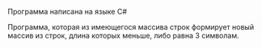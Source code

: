 Программа написана на языке C#

Программа, которая из имеющегося массива строк формирует новый массив из строк, длина которых меньше, либо равна 3 символам.